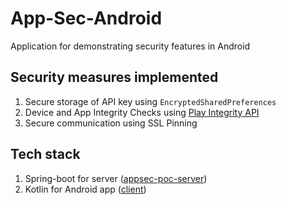 # App-Sec-Android
Application for demonstrating security features in Android

## Security measures implemented
1. Secure storage of API key using `EncryptedSharedPreferences`
2. Device and App Integrity Checks using [Play Integrity API](https://developer.android.com/google/play/integrity/overview)
3. Secure communication using SSL Pinning

## Tech stack
1. Spring-boot for server ([appsec-poc-server](https://github.com/ChandniRB/App-Sec-Android/tree/master/appsec-poc-server)) 
2. Kotlin for Android app ([client](https://github.com/ChandniRB/App-Sec-Android/tree/master/client))
